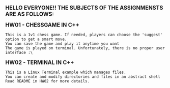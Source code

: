 **<big>HELLO EVERYONE!! THE SUBJECTS OF THE ASSIGNMENSTS ARE AS FOLLOWS:</big>**

**<big>HW01 - CHESSGAME IN C++</big>**
    
    This is a 1v1 chess game. If needed, players can choose the 'suggest' option to get a smart move.
    You can save the game and play it anytime you want
    The game is played on terminal. Unfortunately, there is no proper user interface :\

**<big>HW02 - TERMINAL IN C++</big>**

    This is a Linux Terminal example which manages files.
    You can create and modify directories and files in an abstract shell
    Read README in HW02 for more details.
